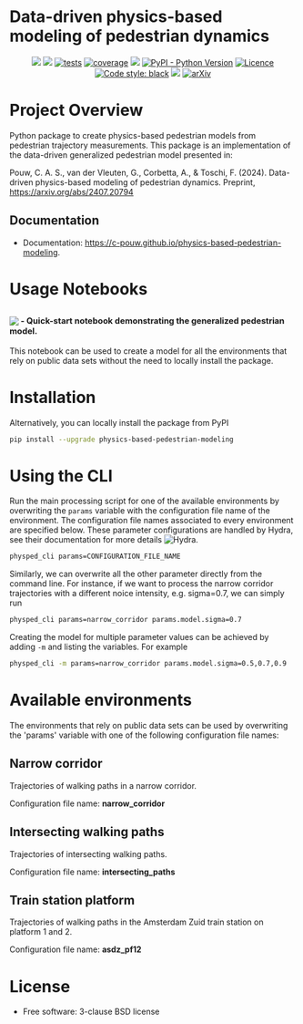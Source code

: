 # Data-driven physics-based modeling of pedestrian dynamics
<p align="center">
    <a href="https://github.com/c-pouw/physics-based-pedestrian-modeling/" alt="Repository">
	   <img src="https://img.shields.io/badge/GitHub-181717?style=flat&logo=github&logoColor=white" /></a>
    <a href="https://c-pouw.github.io/physics-based-pedestrian-modeling" alt="read-the-docs">
	   <img src="https://github.com/c-pouw/physics-based-pedestrian-modeling/actions/workflows/pages/pages-build-deployment/badge.svg" /></a>
	<!-- <a href="https://github.com/c-pouw/physics-based-pedestrian-modeling/actions/workflows/integration-tests.yaml" alt="Integration Tests"> -->
    <!--    <img src="https://github.com/c-pouw/physics-based-pedestrian-modeling/actions/workflows/integration-tests.yaml/badge.svg" /></a> -->
    <a href="https://c-pouw.github.io/physics-based-pedestrian-modeling/reports/junit/report.html?sort=result">
	   <img src="https://c-pouw.github.io/physics-based-pedestrian-modeling/reports/junit/tests-badge.svg?dummy=8484744" alt="tests" /></a>
    <a href="https://c-pouw.github.io/physics-based-pedestrian-modeling/reports/coverage/index.html?">
	   <img src="https://c-pouw.github.io/physics-based-pedestrian-modeling/reports/coverage/coverage-badge.svg?dummy=8484744" alt="coverage" /></a>
    <a href="https://pypi.python.org/pypi/physics-based-pedestrian-modeling" alt="pypi version">
       <img src="https://img.shields.io/pypi/v/physics-based-pedestrian-modeling.svg" /></a>
    <a href="#">
       <img src="https://img.shields.io/pypi/pyversions/physics-based-pedestrian-modeling" alt="PyPI - Python Version" /></a>
    <a href="https://opensource.org/licenses/BSD-3-Clause">
       <img src="https://img.shields.io/badge/License-BSD%203--Clause-orange.svg" alt="Licence" /></a>
    <a href="https://github.com/psf/black">
       <img src="https://img.shields.io/badge/code%20style-black-000000.svg" alt="Code style: black" /></a>
	<a href="https://colab.research.google.com/github/c-pouw/physics-based-pedestrian-modeling/blob/master/usage_notebooks/physped_quick_start.ipynb">
	   <img src="https://colab.research.google.com/assets/colab-badge.svg"></a>
	<a href="https://arxiv.org/abs/2407.20794">
	   <img src="https://img.shields.io/badge/arXiv-2407.20794-b31b1b.svg?style=flat" alt="arXiv" /></a>
</p>

# Project Overview

Python package to create physics-based pedestrian models from pedestrian trajectory measurements. This package is an implementation of the data-driven generalized pedestrian model presented in:

Pouw, C. A. S., van der Vleuten, G., Corbetta, A., & Toschi, F. (2024). Data-driven physics-based modeling of pedestrian dynamics. Preprint, https://arxiv.org/abs/2407.20794

<!-- index.rst homepage end -->
## Documentation

* Documentation: https://c-pouw.github.io/physics-based-pedestrian-modeling.

<!-- index.rst usage start -->

# Usage Notebooks
<h2 align="left" style="vertical-align: middle;">
    <a href="https://colab.research.google.com/github/c-pouw/physics-based-pedestrian-modeling/blob/master/usage_notebooks/physped_quick_start.ipynb"><img src="https://colab.research.google.com/assets/colab-badge.svg"></a><sup><sub> - Quick-start notebook demonstrating the generalized pedestrian model. </sub></sup> <br>
</h2>

This notebook can be used to create a model for all the environments that rely on public data sets without the need to locally install the package.

# Installation

Alternatively, you can locally install the package from PyPI

```bash
pip install --upgrade physics-based-pedestrian-modeling
```

# Using the CLI
Run the main processing script for one of the available environments by overwriting the `params` variable with the configuration file name of the environment. The configuration file names associated to every environment are specified below. These parameter configurations are handled by Hydra, see their documentation for more details ![Hydra](https://github.com/facebookresearch/hydra).

```bash
physped_cli params=CONFIGURATION_FILE_NAME
```

Similarly, we can overwrite all the other parameter directly from the command line. For instance, if we want to process the narrow corridor trajectories with a different noice intensity, e.g. sigma=0.7, we can simply run

```bash
physped_cli params=narrow_corridor params.model.sigma=0.7
```

Creating the model for multiple parameter values can be achieved by adding `-m` and listing the variables. For example

```bash
physped_cli -m params=narrow_corridor params.model.sigma=0.5,0.7,0.9
```

# Available environments

The environments that rely on public data sets can be used by overwriting the 'params' variable with one of the following configuration file names:

## Narrow corridor
Trajectories of walking paths in a narrow corridor.

Configuration file name: **narrow_corridor**

## Intersecting walking paths
Trajectories of intersecting walking paths.

Configuration file name: **intersecting_paths**

## Train station platform
Trajectories of walking paths in the Amsterdam Zuid train station on platform 1 and 2.

Configuration file name: **asdz_pf12**

<!-- index.rst usage end -->

# License
* Free software: 3-clause BSD license
